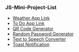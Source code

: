 ### JS-Mini-Project-List
<ul>
  <li><a href = "https://vishakha-weather-app.netlify.app/">Weather App Link</a></li>
  <li><a href = "https://vishakha-to-do-app.netlify.app/">To Do App Link</a></li>
  <li><a href = "https://vishakha-qr-code-generator.netlify.app/">QR Code Generator</a></li>
  <li><a href = "https://vishakha-random-password-generator.netlify.app/">Random Password Generator</a></li>
  <li><a href = "https://vishakha-text-to-speech-converter.netlify.app/">Text to Speech Converter</a></li>
  <li><a href = "https://vishakha-toast-notification.netlify.app/">Toast Notification</a></li>



  

</ul>
